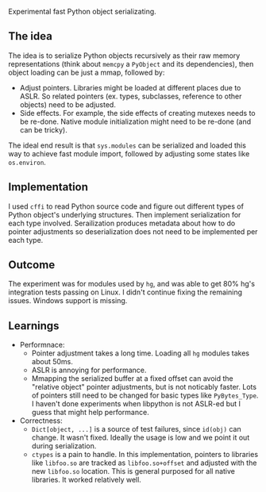 Experimental fast Python object serializating.

## The idea

The idea is to serialize Python objects recursively as their raw memory representations (think about `memcpy` a `PyObject` and its dependencies), then object loading can be just a mmap, followed by:
- Adjust pointers. Libraries might be loaded at different places due to ASLR. So related pointers (ex. types, subclasses, reference to other objects) need to be adjusted.
- Side effects. For example, the side effects of creating mutexes needs to be re-done. Native module initialization might need to be re-done (and can be tricky).  

The ideal end result is that `sys.modules` can be serialized and loaded this way to achieve fast module import, followed by adjusting some states like `os.environ`.

## Implementation

I used `cffi` to read Python source code and figure out different types of Python object's underlying structures. Then implement serialization for each type involved. Serailization produces metadata about how to do pointer adjustments so deserialization does not need to be implemented per each type.

## Outcome

The experiment was for modules used by `hg`, and was able to get 80% hg's integration tests passing on Linux. I didn't continue fixing the remaining issues. Windows support is missing.

## Learnings

- Performnace:
  - Pointer adjustment takes a long time. Loading all `hg` modules takes about 50ms.
  - ASLR is annoying for performance.
  - Mmapping the serialized buffer at a fixed offset can avoid the "relative object" pointer adjustments, but is not noticably faster. Lots of pointers still need to be changed for basic types like `PyBytes_Type`. I haven't done experiments when libpython is not ASLR-ed but I guess that might help performance.
- Correctness:
  - `Dict[object, ...]` is a source of test failures, since `id(obj)` can change. It wasn't fixed. Ideally the usage is low and we point it out during serialization.
  - `ctypes` is a pain to handle. In this implementation, pointers to libraries like `libfoo.so` are tracked as `libfoo.so+offset` and adjusted with the new `libfoo.so` location. This is general purposed for all native libraries. It worked relatively well.
